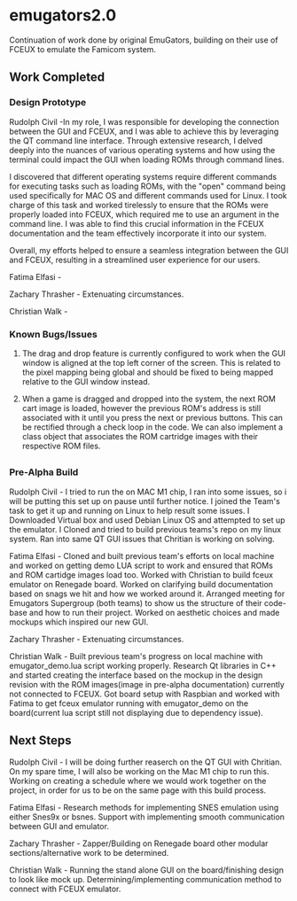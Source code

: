 # emugators2.0
Continuation of work done by original EmuGators, building on their use of FCEUX to emulate the Famicom system.

## Work Completed
### Design Prototype

Rudolph Civil -In my role, I was responsible for developing the connection between the GUI and FCEUX, and I was able to achieve this by leveraging the QT command line interface. Through extensive research, I delved deeply into the nuances of various operating systems and how using the terminal could impact the GUI when loading ROMs through command lines.

I discovered that different operating systems require different commands for executing tasks such as loading ROMs, with the "open" command being used specifically for MAC OS and different commands used for Linux. I took charge of this task and worked tirelessly to ensure that the ROMs were properly loaded into FCEUX, which required me to use an argument in the command line. I was able to find this crucial information in the FCEUX documentation and the team effectively incorporate it into our system.

Overall, my efforts helped to ensure a seamless integration between the GUI and FCEUX, resulting in a streamlined user experience for our users.

Fatima Elfasi - 

Zachary Thrasher - Extenuating circumstances.

Christian Walk - 

### Known Bugs/Issues
1) The drag and drop feature is currently configured to work when the GUI window is aligned at the top left corner of the screen. This is related to the pixel mapping being global and should be fixed to being mapped relative to the GUI window instead.

2) When a game is dragged and dropped into the system, the next ROM cart image is loaded, however the previous ROM's address is still associated with it until you press the next or previous buttons. This can be rectified through a check loop in the code. We can also implement a class object that associates the ROM cartridge images with their respective ROM files.

##
### Pre-Alpha Build
Rudolph Civil - I tried to run the on MAC M1 chip, I ran into some issues, so i will be putting this set up on pause until further notice. I joined the Team's task to get it up and running on Linux to help result some issues. I Downloaded Virtual box and used Debian Linux OS and attempted to set up the emulator. I Cloned and tried to build previous teams's repo on my linux system. Ran into same QT GUI issues that Chritian is working on solving. 

Fatima Elfasi - Cloned and built previous team's efforts on local machine and worked on getting demo LUA script to work and ensured that ROMs and ROM cartidge images load too. Worked with Christian to build fceux emulator on Renegade board. Worked on clarifying build documentation based on snags we hit and how we worked around it. Arranged meeting for Emugators Supergroup (both teams) to show us the structure of their code-base and how to run their project. Worked on aesthetic choices and made mockups which inspired our new GUI.

Zachary Thrasher - Extenuating circumstances.

Christian Walk - Built previous team's progress on local machine with emugator_demo.lua script working properly. Research Qt libraries in C++ and started creating the interface based on the mockup in the design revision with the ROM images(image in pre-alpha documentation) currently not connected to FCEUX. Got board setup with Raspbian and worked with Fatima to get fceux emulator running with emugator_demo on the board(current lua script still not displaying due to dependency issue).

## Next Steps
Rudolph Civil - I will be doing further reaserch on the QT GUI with Chritian. On my spare time, I will also be working on the Mac M1 chip to run this. Working on creating a schedule where we would work together on the project, in order for us to be on the same page with this build process. 

Fatima Elfasi - Research methods for implementing SNES emulation using either Snes9x or bsnes. Support with implementing smooth communication between GUI and emulator.

Zachary Thrasher - Zapper/Building on Renegade board other modular sections/alternative work to be determined.

Christian Walk - Running the stand alone GUI on the board/finishing design to look like mock up. Determining/implementing communication method to connect with FCEUX emulator.
